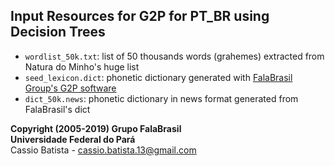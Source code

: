 ## Input Resources for G2P for PT\_BR using Decision Trees
 - `wordlist_50k.txt`: list of 50 thousands words (grahemes) extracted from Natura do Minho's huge list     
 - `seed_lexicon.dict`: phonetic dictionary generated with [FalaBrasil Group's G2P software](https://gitlab.com/fb-nlp/nlp)     
 - `dict_50k.news`: phonetic dictionary in news format generated from FalaBrasil's dict        

__Copyright (2005-2019) Grupo FalaBrasil__    
__Universidade Federal do Pará__     
Cassio Batista - cassio.batista.13@gmail.com
